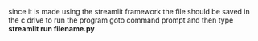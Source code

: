 since it is made using the streamlit framework
the file should be saved in the c drive
to run the program goto command prompt and then type **streamlit run filename.py**

